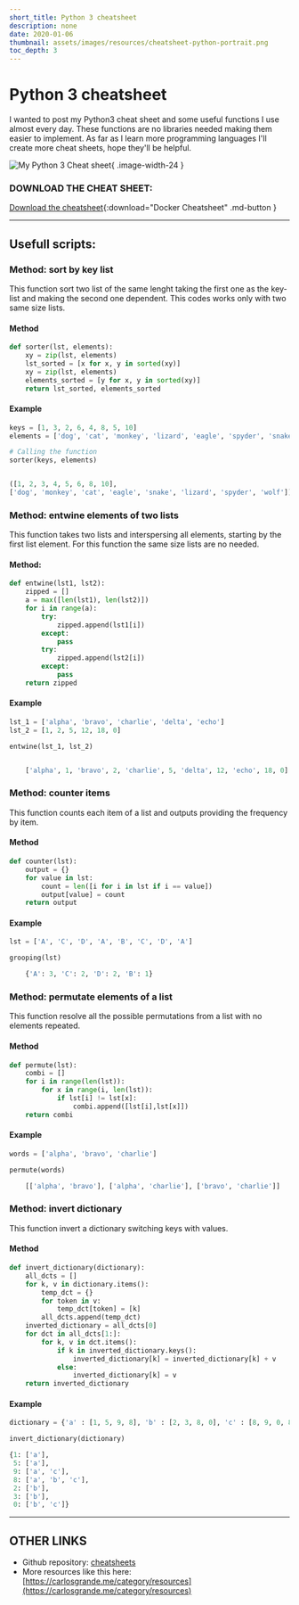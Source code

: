 ```yaml
---
short_title: Python 3 cheatsheet
description: none
date: 2020-01-06
thumbnail: assets/images/resources/cheatsheet-python-portrait.png
toc_depth: 3
---
```


# Python 3 cheatsheet

I wanted to post my Python3 cheat sheet and some useful functions I use almost every day. These functions are no libraries needed making them easier to implement. As far as I learn more programming languages I'll create more cheat sheets, hope they'll be helpful.

![My Python 3 Cheat sheet](../../assets/images/resources/cheatsheet-python-portrait.png){ .image-width-24 }


### DOWNLOAD THE CHEAT SHEET:

[Download the cheatsheet](../../assets/docs/cheatsheet-python.pdf){:download="Docker Cheatsheet" .md-button }

---

## Usefull scripts:

### Method: sort by key list

This function sort two list of the same lenght taking the first one as the key-list and making the second one dependent.
This codes works only with two same size lists.

#### Method

```py
def sorter(lst, elements):
    xy = zip(lst, elements)
    lst_sorted = [x for x, y in sorted(xy)]
    xy = zip(lst, elements)
    elements_sorted = [y for x, y in sorted(xy)]
    return lst_sorted, elements_sorted
```

#### Example

```py
keys = [1, 3, 2, 6, 4, 8, 5, 10]
elements = ['dog', 'cat', 'monkey', 'lizard', 'eagle', 'spyder', 'snake', 'wolf']

# Calling the function
sorter(keys, elements)
```

```py title="output"

([1, 2, 3, 4, 5, 6, 8, 10],
['dog', 'monkey', 'cat', 'eagle', 'snake', 'lizard', 'spyder', 'wolf'])
```

### Method: entwine elements of two lists

This function takes two lists and interspersing all elements, starting by the first list element. For this function the same size lists are no needed.

#### Method:

```py
def entwine(lst1, lst2):
    zipped = []
    a = max([len(lst1), len(lst2)])
    for i in range(a):
        try:
            zipped.append(lst1[i])
        except:
            pass
        try:
            zipped.append(lst2[i])
        except:
            pass
    return zipped
```

#### Example


```py
lst_1 = ['alpha', 'bravo', 'charlie', 'delta', 'echo']
lst_2 = [1, 2, 5, 12, 18, 0]

entwine(lst_1, lst_2)
```

```py title="output"

    ['alpha', 1, 'bravo', 2, 'charlie', 5, 'delta', 12, 'echo', 18, 0]
```

### Method: counter items

This function counts each item of a list and outputs providing the frequency by item.

#### Method


```py
def counter(lst):
    output = {}
    for value in lst:
        count = len([i for i in lst if i == value])
        output[value] = count
    return output
```

#### Example

```py
lst = ['A', 'C', 'D', 'A', 'B', 'C', 'D', 'A']

grooping(lst)
```

```py title="Output"
    {'A': 3, 'C': 2, 'D': 2, 'B': 1}
```

### Method: permutate elements of a list

This function resolve all the possible permutations from a list with no elements repeated.

#### Method

```py
def permute(lst):
    combi = []
    for i in range(len(lst)):
        for x in range(i, len(lst)):
            if lst[i] != lst[x]:
                combi.append([lst[i],lst[x]])
    return combi
```

#### Example

```py
words = ['alpha', 'bravo', 'charlie']

permute(words)
```

```py title="Output"
    [['alpha', 'bravo'], ['alpha', 'charlie'], ['bravo', 'charlie']]
```

### Method: invert dictionary

This function invert a dictionary switching keys with values.

#### Method

```py
def invert_dictionary(dictionary):
    all_dcts = []
    for k, v in dictionary.items():
        temp_dct = {}
        for token in v:
            temp_dct[token] = [k]
        all_dcts.append(temp_dct)
    inverted_dictionary = all_dcts[0]
    for dct in all_dcts[1:]:
        for k, v in dct.items():
            if k in inverted_dictionary.keys():
                inverted_dictionary[k] = inverted_dictionary[k] + v
            else:
                inverted_dictionary[k] = v
    return inverted_dictionary
```

#### Example

```py
dictionary = {'a' : [1, 5, 9, 8], 'b' : [2, 3, 8, 0], 'c' : [8, 9, 0, 8]}

invert_dictionary(dictionary)
```

```py title="output"
{1: ['a'],
 5: ['a'],
 9: ['a', 'c'],
 8: ['a', 'b', 'c'],
 2: ['b'],
 3: ['b'],
 0: ['b', 'c']}
```

---

## OTHER LINKS

- Github repository: [cheatsheets](https://github.com/charlstown/CodeCheatsheets)
- More resources like this here: [https://carlosgrande.me/category/resources](https://carlosgrande.me/category/resources)
